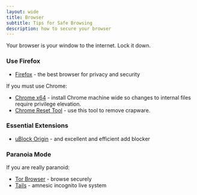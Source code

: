 ```yaml
---
layout: wide
title: Browser
subtitle: Tips for Safe Browsing
description: how to secure your browser
---
```


Your browser is your window to the internet. Lock it down.

### Use Firefox

- [Firefox](https://www.mozilla.org/en-US/firefox/new/) - the best browser for privacy and security

If you must use Chrome:

- [Chrome x64](https://www.google.com/work/chrome/browser/) - install Chrome machine wide so changes to internal files require privilege elevation.
- [Chrome Reset Tool](https://www.google.com/chrome/cleanup-tool/) - use this tool to remove crapware.

### Essential Extensions

- [uBlock Origin](https://addons.mozilla.org/en-US/firefox/addon/ublock-origin/) - and excellent and efficient add blocker

### Paranoia Mode

If you are really paranoid:

- [Tor Browser](https://www.torproject.org/download/) - browse securely
- [Tails](https://tails.boum.org/) - amnesic incognito live system


